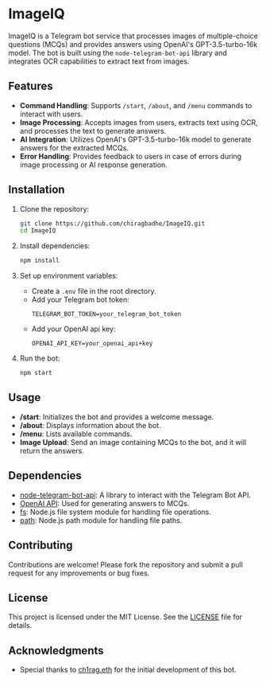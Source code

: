 # ImageIQ

ImageIQ is a Telegram bot service that processes images of multiple-choice questions (MCQs) and provides answers using OpenAI's GPT-3.5-turbo-16k model. The bot is built using the `node-telegram-bot-api` library and integrates OCR capabilities to extract text from images.

## Features

- **Command Handling**: Supports `/start`, `/about`, and `/menu` commands to interact with users.
- **Image Processing**: Accepts images from users, extracts text using OCR, and processes the text to generate answers.
- **AI Integration**: Utilizes OpenAI's GPT-3.5-turbo-16k model to generate answers for the extracted MCQs.
- **Error Handling**: Provides feedback to users in case of errors during image processing or AI response generation.

## Installation

1. Clone the repository:

   ```bash
   git clone https://github.com/chiragbadhe/ImageIQ.git
   cd ImageIQ
   ```

2. Install dependencies:

   ```bash
   npm install
   ```

3. Set up environment variables:

   - Create a `.env` file in the root directory.
   - Add your Telegram bot token:
     ```
     TELEGRAM_BOT_TOKEN=your_telegram_bot_token
     ```
   - Add your OpenAI api key:
     ```
     OPENAI_API_KEY=your_openai_api+key
     ```

4. Run the bot:
   ```bash
   npm start
   ```

## Usage

- **/start**: Initializes the bot and provides a welcome message.
- **/about**: Displays information about the bot.
- **/menu**: Lists available commands.
- **Image Upload**: Send an image containing MCQs to the bot, and it will return the answers.

## Dependencies

- [node-telegram-bot-api](https://github.com/yagop/node-telegram-bot-api): A library to interact with the Telegram Bot API.
- [OpenAI API](https://openai.com/api/): Used for generating answers to MCQs.
- [fs](https://nodejs.org/api/fs.html): Node.js file system module for handling file operations.
- [path](https://nodejs.org/api/path.html): Node.js path module for handling file paths.

## Contributing

Contributions are welcome! Please fork the repository and submit a pull request for any improvements or bug fixes.

## License

This project is licensed under the MIT License. See the [LICENSE](LICENSE) file for details.

## Acknowledgments

- Special thanks to [ch1rag.eth](https://github.com/chiragbadhe) for the initial development of this bot.
